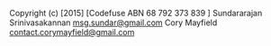 Copyright (c) [2015] [Codefuse ABN 68 792 373 839 ] 
Sundararajan Srinivasakannan <msg.sundar@gmail.com>
Cory Mayfield <contact.corymayfield@gmail.com>